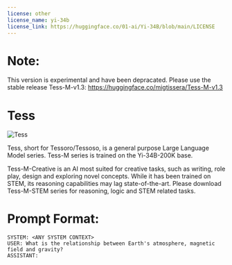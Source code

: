 ```yaml
---
license: other
license_name: yi-34b
license_link: https://huggingface.co/01-ai/Yi-34B/blob/main/LICENSE
---
```


# Note:
This version is experimental and have been depracated. Please use the stable release Tess-M-v1.3: https://huggingface.co/migtissera/Tess-M-v1.3


# Tess

![Tess](https://huggingface.co/migtissera/Tess-M-v1.0/resolve/main/Tess.png)

Tess, short for Tessoro/Tessoso, is a general purpose Large Language Model series. Tess-M series is trained on the Yi-34B-200K base.

Tess-M-Creative is an AI most suited for creative tasks, such as writing, role play, design and exploring novel concepts. While it has been trained on STEM, its reasoning capabilities may lag state-of-the-art. Please download Tess-M-STEM series for reasoning, logic and STEM related tasks.


# Prompt Format:

```
SYSTEM: <ANY SYSTEM CONTEXT>
USER: What is the relationship between Earth's atmosphere, magnetic field and gravity?
ASSISTANT:
```

